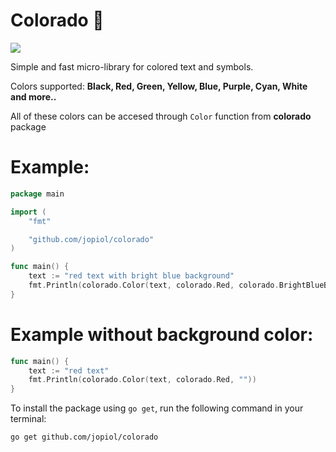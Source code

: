 <h1>Colorado 🎨</h1>
<img src="https://i.sstatic.net/sbSCk.png">


Simple and fast micro-library for colored text and symbols.

Colors supported: <strong>Black, Red, Green, Yellow, Blue, Purple, Cyan, White and more..</strong>

All of these colors can be accesed through `Color` function from <strong>colorado</strong> package

<h1>Example:</h1> 

```go
package main

import (
	"fmt"

	"github.com/jopiol/colorado"
)

func main() {
	text := "red text with bright blue background"
	fmt.Println(colorado.Color(text, colorado.Red, colorado.BrightBlueBg))
}

```
<h1>Example without background color:</h1> 

```go
func main() {
	text := "red text"
	fmt.Println(colorado.Color(text, colorado.Red, ""))
}
```

To install the package using `go get`, run the following command in your terminal:

``go get github.com/jopiol/colorado``
